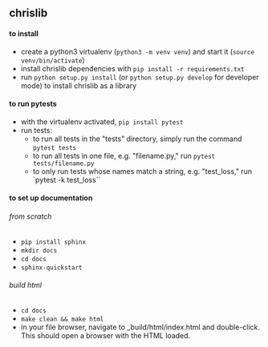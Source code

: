 ## chrislib

#### to install
* create a python3 virtualenv (`python3 -m venv venv`) and start it (`source venv/bin/activate`)
* install chrislib dependencies with `pip install -r requirements.txt`
* run `python setup.py install` (or `python setup.py develop` for developer mode) to install chrislib as a library

#### to run pytests
* with the virtualenv activated, `pip install pytest`
* run tests:
    * to run all tests in the "tests" directory, simply run the command `pytest tests`
    * to run all tests in one file, e.g. "filename.py," run `pytest tests/filename.py`
    * to only run tests whose names match a string, e.g. "test_loss," run `pytest -k test_loss``

#### to set up documentation
###### from scratch
* `pip install sphinx`
* `mkdir docs`
* `cd docs`
* `sphinx-quickstart`
###### build html
* `cd docs`
* `make clean && make html`
* in your file browser, navigate to _build/html/index.html and double-click. This should open a browser with the HTML loaded.
